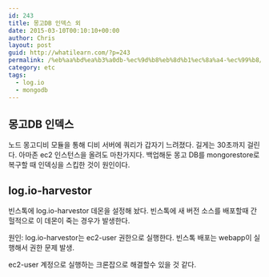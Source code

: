 ```yaml
---
id: 243
title: 몽고DB 인덱스 외
date: 2015-03-10T00:10:10+00:00
author: Chris
layout: post
guid: http://whatilearn.com/?p=243
permalink: /%eb%aa%bd%ea%b3%a0db-%ec%9d%b8%eb%8d%b1%ec%8a%a4-%ec%99%b8/
category: etc
tags:
  - log.io
  - mongodb
---
```

<h2>몽고DB 인덱스</h2>

노드 몽고디비 모듈을 통해 디비 서버에 쿼리가 갑자기 느려졌다. 길게는 30초까지 걸린다. 아마존 ec2 인스턴스을 올려도 마찬가지다. 백업해둔 몽고 DB를 mongorestore로 복구할 때 인덱싱을 스킵한 것이 원인이다.

<h2>log.io-harvestor</h2>

빈스톡에 log.io-harvestor 데몬을 설정해 놨다. 빈스톡에 새 버전 소스를 배포할때 간헐적으로 이 데몬이 죽는 경우가 발생한다.

원인: log.io-harvestor는 ec2-user 권한으로 실행한다. 빈스톡 배포는 webapp이 실행해서 권한 문제 발생.

ec2-user 계정으로 실행하는 크론잡으로 해결할수 있을 것 같다.
